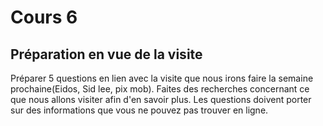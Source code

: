 # Cours 6
## Préparation en vue de la visite
Préparer 5 questions en lien avec la visite que nous irons faire la semaine prochaine(Eidos, Sid lee, pix mob). Faites des recherches concernant ce que nous allons visiter afin d'en savoir plus. Les questions doivent porter sur des informations que vous ne pouvez pas trouver en ligne. 
